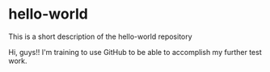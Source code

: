 # hello-world
This is a short description of the hello-world repository

Hi, guys!! I'm training to use GitHub to be able to accomplish my further test work.
